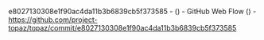 e8027130308e1f90ac4da11b3b6839cb5f373585 -  () - GitHub Web Flow () - https://github.com/project-topaz/topaz/commit/e8027130308e1f90ac4da11b3b6839cb5f373585
